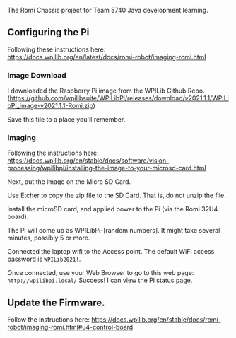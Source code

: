 The Romi Chassis project for Team 5740 Java development learning.

## Configuring the Pi
Following these instructions here:
https://docs.wpilib.org/en/latest/docs/romi-robot/imaging-romi.html

### Image Download
I downloaded the Raspberry Pi image from the WPILib Github Repo. (https://github.com/wpilibsuite/WPILibPi/releases/download/v2021.1.1/WPILibPi_image-v2021.1.1-Romi.zip)

Save this file to a place you'll remember. 

### Imaging
Following the instructions here: https://docs.wpilib.org/en/stable/docs/software/vision-processing/wpilibpi/installing-the-image-to-your-microsd-card.html

Next, put the image on the Micro SD Card.

Use Etcher to copy the zip file to the SD Card. That is, do not unzip the file.

Install the microSD card, and applied power to the Pi (via the Romi 32U4 board). 

The Pi will come up as WPILibPi-[random numbers]. It might take several minutes, possibly 5 or more.

Connected the laptop wifi to the Access point. The default WiFi access password is `WPILib2021!`. 

Once connected, use your Web Browser to go to this web page: `http://wpilibpi.local/` 
Success! I can view the Pi status page.

## Update the Firmware.
Follow the instructions here: https://docs.wpilib.org/en/stable/docs/romi-robot/imaging-romi.html#u4-control-board

